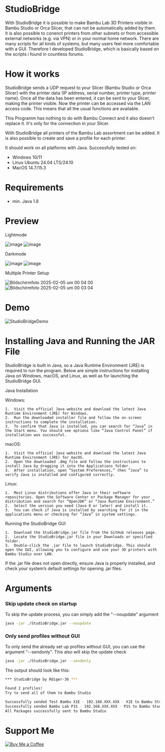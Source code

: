 # StudioBridge

With StudioBridge it is possible to make Bambu Lab 3D Printers visible in Bambu Studio or Orca Slicer, that can not be automatically added by them.  
It is also possible to conenct printers from other subnets or from accessible external networks (e.g. via VPN) or in your normal home network.
There are many scripts for all kinds of systems, but many users feel more comfortable with a GUI. Therefore I developed StudioBridge, which is basically based on the scripts i found in countless forums.

# How it works
StudioBridge sends a UDP request to your Slicer (Bambu Studio or Orca Slicer) with the printer data (IP address, serial number, printer type, printer name).
Once all the data has been entered, it can be sent to your Slicer, making the printer visible. Now the printer can be accessed via the LAN access code. This means that all the usual functions are available.

This Programm has nothing to do with Bambu Connect and it also doesn't replace it. It's only for the connection in your Slicer.

With StudioBridge all printers of the Bambu Lab assortment can be added. It is also possible to create and save a profile for each printer.

It should work on all platforms with Java.
Successfully tested on:
- Windows 10/11
- Linux Ubuntu 24.04 LTS/24.10
- MacOS 14.7/15.3

# Requirements
- min. Java 1.8

# Preview
Lightmode

![image](https://github.com/user-attachments/assets/c7e1ac4c-47da-4d14-9214-1cc2d14e23a0) ![image](https://github.com/user-attachments/assets/02de45f4-6833-4ba3-9153-ecb579104f77)

Darkmode

![image](https://github.com/user-attachments/assets/215f3f50-676c-4d53-805c-7010c3879ecd) ![image](https://github.com/user-attachments/assets/a958b601-67c7-4de7-bbbf-c0678b7c1930)

Multiple Printer Setup

![Bildschirmfoto 2025-02-05 um 00 04 00](https://github.com/user-attachments/assets/3a295a9c-2ca2-4d1d-ad1e-8e68909f9f84)
![Bildschirmfoto 2025-02-05 um 00 03 04](https://github.com/user-attachments/assets/62ed0dd8-000d-4682-8399-c5b6229204ed)


# Demo

![StudioBridgeDemo](https://github.com/user-attachments/assets/e5e197ab-54bf-4a6d-bc40-dd46607597f8)

# Installing Java and Running the JAR File

StudioBridge is built in Java, so a Java Runtime Environment (JRE) is required to run the program. Below are simple instructions for installing Java on Windows, macOS, and Linux, as well as for launching the StudioBridge GUI.

Java Installation

Windows:

	1.	Visit the official Java website and download the latest Java Runtime Environment (JRE) for Windows.
	2.	Run the downloaded installer file and follow the on-screen instructions to complete the installation.
	3.	To confirm that Java is installed, you can search for “Java” in the Start menu. You should see options like “Java Control Panel” if installation was successful.

macOS:

	1.	Visit the official Java website and download the latest Java Runtime Environment (JRE) for macOS.
	2.	Open the downloaded .dmg file and follow the instructions to install Java by dragging it into the Applications folder.
	3.	After installation, open “System Preferences,” then “Java” to verify Java is installed and configured correctly.

Linux:

	1.	Most Linux distributions offer Java in their software repositories. Open the Software Center or Package Manager for your distribution and search for “OpenJDK” or “Java Runtime Environment.”
	2.	Select the version you need (Java 8 or later) and install it.
	3.	You can check if Java is installed by searching for it in the applications menu or checking for “Java” in system settings.

Running the StudioBridge GUI

	1.	Download the StudioBridge.jar file from the GitHub releases page.
	2.	Locate the StudioBridge.jar file in your Downloads or specified folder.
	3.	Double-click the .jar file to launch StudioBridge. This should open the GUI, allowing you to configure and use your 3D printers with Bambu Studio over LAN.

If the .jar file does not open directly, ensure Java is properly installed, and check your system’s default settings for opening .jar files.

# Arguments

### Skip update check on startup
To skip the update process, you can simply add the "--noupdate" argument
```bash
java -jar ./StudioBridge.jar --noupdate
```

### Only send profiles without GUI
To only send the already set up profiles without GUI, you can use the argument "--sendonly". This also will skip the update check
```bash
java -jar ./StudioBridge.jar --sendonly
```
The output should look like this:
```bash
*** StudioBridge by Rdiger-36 ***

Found 2 profiles!
Try to send all of them to Bambu Studio

Successfully sended Test Bambu X1E - 192.168.XXX.XXX - X1E to Bambu Studio
Successfully sended Bambu Lab P1S - 192.168.XXX.XXX - P1S to Bambu Studio
All Packages successfully sent to Bambu Studio
```


# Support Me
[![Buy Me a Coffee](https://cdn.buymeacoffee.com/buttons/v2/default-yellow.png)](https://www.buymeacoffee.com/Rdiger36)
